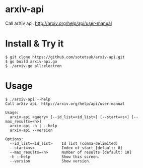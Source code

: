 # arxiv-api
Call arXiv api. http://arxiv.org/help/api/user-manual

# Install & Try it

```
$ git clone https://github.com/sotetsuk/arxiv-api.git
$ go build arxiv-api.go
$ ./arxiv-go all:electron
```

# Usage

```
$ ./arxiv-api --help
Call arXiv api. http://arxiv.org/help/api/user-manual

Usage:
  arxiv-api <query> [--id_list=<id_list>] [--start=<s>] [--max_results=<n>]
  arxiv-api -h | --help
  arxiv-api --version

Options:
  --id_list=<id_list>    Id list (comma-delimited)
  --start=<s>            Index of start [default: 0]
  --max_results=<n>      Number of results [default: 10]
  -h --help              Show this screen.
  --version              Show version.
```
